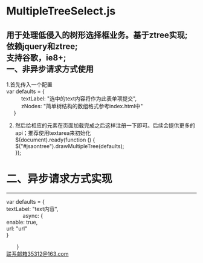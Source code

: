 # MultipleTreeSelect.js

用于处理低侵入的树形选择框业务。基于ztree实现;<br>
依赖jquery和ztree;<br>
支持谷歌，ie8+;<br>
一、非异步请求方式使用
-------
1.首先传入一个配置<br>
 var defaults = {<br>
            textLabel: "选中的text内容将作为此表单项提交",<br>
            zNodes: "简单树结构的数组格式参考index.html中"<br>
       }<br>
														
2. 然后给相应的元素在页面加载完成之后这样注册一下即可。后续会提供更多的api；推荐使用textarea来初始化<br>
 $(document).ready(function () {<br>
            $("#jsaontree").drawMultipleTree(defaults);<br>
 });
 # 二、异步请求方式实现
 -------
   var defaults = {<br>
            textLabel: "text内容",<br>
            async: {<br>
                    enable: true,<br>
                    url: "url"<br>
                }<br>
	    
        }<br>
联系邮箱35312@163.com
